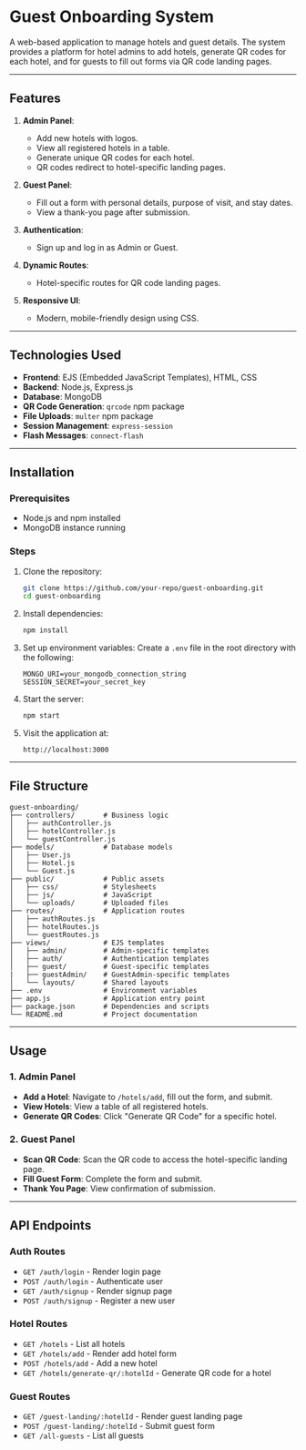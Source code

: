 # Guest Onboarding System

A web-based application to manage hotels and guest details. The system provides a platform for hotel admins to add hotels, generate QR codes for each hotel, and for guests to fill out forms via QR code landing pages.

---

## Features

1. **Admin Panel**:
   - Add new hotels with logos.
   - View all registered hotels in a table.
   - Generate unique QR codes for each hotel.
   - QR codes redirect to hotel-specific landing pages.

2. **Guest Panel**:
   - Fill out a form with personal details, purpose of visit, and stay dates.
   - View a thank-you page after submission.

3. **Authentication**:
   - Sign up and log in as Admin or Guest.

4. **Dynamic Routes**:
   - Hotel-specific routes for QR code landing pages.

5. **Responsive UI**:
   - Modern, mobile-friendly design using CSS.

---

## Technologies Used

- **Frontend**: EJS (Embedded JavaScript Templates), HTML, CSS
- **Backend**: Node.js, Express.js
- **Database**: MongoDB
- **QR Code Generation**: `qrcode` npm package
- **File Uploads**: `multer` npm package
- **Session Management**: `express-session`
- **Flash Messages**: `connect-flash`

---

## Installation

### Prerequisites

- Node.js and npm installed
- MongoDB instance running

### Steps

1. Clone the repository:
   ```bash
   git clone https://github.com/your-repo/guest-onboarding.git
   cd guest-onboarding
   ```

2. Install dependencies:
   ```bash
   npm install
   ```

3. Set up environment variables:
   Create a `.env` file in the root directory with the following:
   ```env
   MONGO_URI=your_mongodb_connection_string
   SESSION_SECRET=your_secret_key
   ```

4. Start the server:
   ```bash
   npm start
   ```

5. Visit the application at:
   ```
   http://localhost:3000
   ```

---

## File Structure

```
guest-onboarding/
├── controllers/       # Business logic
│   ├── authController.js
│   ├── hotelController.js
│   └── guestController.js
├── models/            # Database models
│   ├── User.js
│   ├── Hotel.js
│   └── Guest.js
├── public/            # Public assets
│   ├── css/           # Stylesheets
│   ├── js/            # JavaScript
│   └── uploads/       # Uploaded files
├── routes/            # Application routes
│   ├── authRoutes.js
│   ├── hotelRoutes.js
│   └── guestRoutes.js
├── views/             # EJS templates
│   ├── admin/         # Admin-specific templates
│   ├── auth/          # Authentication templates
│   ├── guest/         # Guest-specific templates
|   ├── guestAdmin/    # GuestAdmin-specific templates
│   └── layouts/       # Shared layouts
├── .env               # Environment variables
├── app.js             # Application entry point
├── package.json       # Dependencies and scripts
└── README.md          # Project documentation
```

---

## Usage

### 1. Admin Panel
- **Add a Hotel**: Navigate to `/hotels/add`, fill out the form, and submit.
- **View Hotels**: View a table of all registered hotels.
- **Generate QR Codes**: Click "Generate QR Code" for a specific hotel.

### 2. Guest Panel
- **Scan QR Code**: Scan the QR code to access the hotel-specific landing page.
- **Fill Guest Form**: Complete the form and submit.
- **Thank You Page**: View confirmation of submission.

---

## API Endpoints

### Auth Routes
- `GET /auth/login` - Render login page
- `POST /auth/login` - Authenticate user
- `GET /auth/signup` - Render signup page
- `POST /auth/signup` - Register a new user

### Hotel Routes
- `GET /hotels` - List all hotels
- `GET /hotels/add` - Render add hotel form
- `POST /hotels/add` - Add a new hotel
- `GET /hotels/generate-qr/:hotelId` - Generate QR code for a hotel

### Guest Routes
- `GET /guest-landing/:hotelId` - Render guest landing page
- `POST /guest-landing/:hotelId` - Submit guest form
- `GET /all-guests` - List all guests


